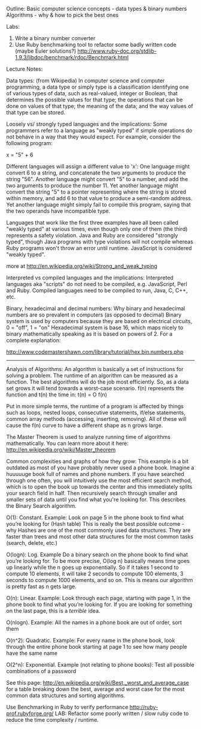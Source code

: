 Outline:
Basic computer science concepts - data types & binary numbers
Algorithms - why & how to pick the best ones

Labs: 
1. Write a binary number converter
2. Use Ruby benchmarking tool to refactor some badly written code (maybe Euler solutions?)
http://www.ruby-doc.org/stdlib-1.9.3/libdoc/benchmark/rdoc/Benchmark.html


Lecture Notes:

Data types: (from Wikipedia)
In computer science and computer programming, a data type or simply type is a classification identifying one of various types of data, such as real-valued, integer or Boolean, that determines the possible values for that type; the operations that can be done on values of that type; the meaning of the data; and the way values of that type can be stored.

Loosely vs/ strongly typed languages and the implications: 
Some programmers refer to a language as "weakly typed" if simple operations do not behave in a way that they would expect. For example, consider the following program:

x = "5" + 6

Different languages will assign a different value to 'x':
One language might convert 6 to a string, and concatenate the two arguments to produce the string "56".
Another language might convert "5" to a number, and add the two arguments to produce the number 11.
Yet another language might convert the string "5" to a pointer representing where the string is stored within memory, and add 6 to that value to produce a semi-random address. Yet another language might simply fail to compile this program, saying that the two operands have incompatible type.

Languages that work like the first three examples have all been called "weakly typed" at various times, even though only one of them (the third) represents a safety violation. Java and Ruby are considered "strongly typed", though Java programs with type violations will not compile whereas Ruby programs won't throw an error until runtime. JavaScript is considered "weakly typed".

more at http://en.wikipedia.org/wiki/Strong_and_weak_typing

Interpreted vs compiled languages and the implications: 
Interpreted languages aka "scripts" do not need to be compiled, e.g. JavaScript, Perl and Ruby. Compiled languages need to be compiled to run, Java, C, C++, etc. 

Binary, hexadecimal and decimal numbers:
Why binary and hexadecimal numbers are so prevalent in computers (as opposed to decimal)
Binary system is used by computers because they are based on electrical circuits, 0 = "off", 1 = "on"
Hexadecimal system is base 16, which maps nicely to binary mathematically speaking as it is based on powers of 2. For a complete explanation:

http://www.codemastershawn.com/library/tutorial/hex.bin.numbers.php


_____________________________________________________________________________________________________________

Analysis of Algorithms:
An algorithm is basically a set of instructions for solving a problem. The runtime of an algorithm can be measured as a function. The best algorithms will do the job most efficiently. So, as a data set grows it will tend towards a worst-case scenario. f(n) represents the function and t(n) the time in: t(n) = O f(n)

Put in more simple terms, the runtime of a program is affected by things such as loops, nested loops, consecutive statements, if/else statements, common array methods (accessing, inserting, removing). All of these will cause the f(n) curve to have a different shape as n grows large.

The Master Theorem is used to analyze running time of algorithms mathematically. You can learn more about it here:
http://en.wikipedia.org/wiki/Master_theorem

Common complexities and graphs of how they grow:
This example is a bit outdated as most of you have probably never used a phone book. Imagine a huuuuuge book full of names and phone numbers. If you have searched through one often, you will intuitively use the most efficient search method, which is to open the book up towards the center and this immediately splits your search field in half. Then recursively search through smaller and smaller sets of data until you find what you're looking for. This describes the Binary Search algorithm.

O(1): Constant. Example: Look on page 5 in the phone book to find what you’re looking for (Hash table)
This is really the best possible outcome - why Hashes are one of the most commonly used data structures. They are faster than trees and most other data structures for the most common tasks (search, delete, etc.)

O(logn): Log. Example Do a binary search on the phone book to find what you’re looking for. To be more precise, O(log n) basically means time goes up linearly while the n goes up exponentially. So if it takes 1 second to compute 10 elements, it will take 2 seconds to compute 100 elements, 3 seconds to compute 1000 elements, and so on. This is means our algorithm is pretty fast as n gets large.

O(n): Linear. Example: Look through each page, starting with page 1, in the phone book to find what you’re looking for. If you are looking for something on the last page, this is a *terrible* idea.

O(nlogn). Example: All the names in a phone book are out of order, sort them

O(n^2): Quadratic. Example: For every name in the phone book, look through the entire phone book starting at page 1 to see how many people have the same name

O(2^n): Exponential. Example (not relating to phone books): Test all possible combinations of a password 

See this page: http://en.wikipedia.org/wiki/Best,_worst_and_average_case for a table breaking down the best, average and worst case for the most common data structures and sorting algorithms.

Use Benchmarking in Ruby to verify performance
http://ruby-prof.rubyforge.org/
LAB: Refactor some poorly written / slow ruby code to reduce the time complexity / runtime.